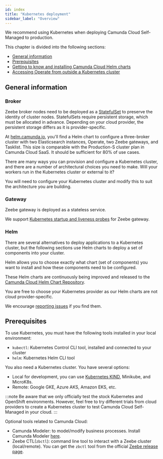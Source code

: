 ```yaml
---
id: index
title: "Kubernetes deployment"
sidebar_label: "Overview"
---
```


We recommend using Kubernetes when deploying Camunda Cloud Self-Managed to production.

This chapter is divided into the following sections:

- [General information](index.md#general-information)
- [Prerequisites](index.md#prerequisites)
- [Getting to know and installing Camunda Cloud Helm charts](./helm/installing-helm.md)
- [Accessing Operate from outside a Kubernetes cluster](./helm/accessing-operate-tasklist.md)

## General information

### Broker

Zeebe broker nodes need to be deployed as a [StatefulSet](https://kubernetes.io/docs/concepts/workloads/controllers/statefulset/) to preserve the identity of cluster nodes. StatefulSets require persistent storage, which must be allocated in advance. Depending on your cloud provider, the persistent storage differs as it is provider-specific.

At [helm.camunda.io](https://helm.camunda.io/), you'll find a Helm chart to configure a three-broker cluster with two Elasticsearch instances, Operate, two Zeebe gateways, and Tasklist. This size is comparable with the Production-S cluster plan in Camunda Cloud SaaS. It should be sufficient for 80% of use cases.

There are many ways you can provision and configure a Kubernetes cluster, and there are a number of architectural choices you need to make. Will your workers run in the Kubernetes cluster or external to it?

You will need to configure your Kubernetes cluster and modify this to suit the architecture you are building.

### Gateway

Zeebe gateway is deployed as a stateless service.

We support [Kubernetes startup and liveness probes](../operations/health.md#gateway) for Zeebe gateway.

### Helm

There are several alternatives to deploy applications to a Kubernetes cluster, but the following sections use Helm charts to deploy a set of components into your cluster.

Helm allows you to choose exactly what chart (set of components) you want to install and how these components need to be configured.

These Helm charts are continuously being improved and released to the [Camunda Cloud Helm Chart Repository](https://github.com/camunda-community-hub/camunda-cloud-helm).

You are free to choose your Kubernetes provider as our Helm charts are not cloud provider-specific.

We encourage [reporting issues](https://github.com/camunda-community-hub/camunda-cloud-helm/issues) if you find them.

## Prerequisites

To use Kubernetes, you must have the following tools installed in your local environment:

- `kubectl`: Kubernetes Control CLI tool, installed and connected to your cluster
- `helm`: Kubernetes Helm CLI tool

You also need a Kubernetes cluster. You have several options:

- Local for development, you can use [Kubernetes KIND](https://github.com/kubernetes-sigs/kind), Minikube, and MicroK8s.
- Remote: Google GKE, Azure AKS, Amazon EKS, etc.

:::note
Be aware that we only officially test the stock Kubernetes and OpenShift environments.
However, feel free to try different trials from cloud providers to create a Kubernetes cluster to test Camunda Cloud Self-Managed in your cloud.
:::

Optional tools related to Camunda Cloud:

- Camunda Modeler: to model/modify business processes. Install Camunda Modeler [here](/components/modeler/desktop-modeler/install-the-modeler.md).
- Zeebe CTL(`zbctl`): command line tool to interact with a Zeebe cluster (local/remote). You can get the `zbctl` tool from the official
[Zeebe release page](https://github.com/camunda-cloud/zeebe/releases).

